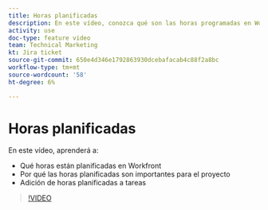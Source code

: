 ```yaml
---
title: Horas planificadas
description: En este vídeo, conozca qué son las horas programadas en Workfront, por qué las horas programadas son importantes para su proyecto y cómo añadir las horas planificadas a las tareas
activity: use
doc-type: feature video
team: Technical Marketing
kt: Jira ticket
source-git-commit: 650e4d346e1792863930dcebafacab4c88f2a8bc
workflow-type: tm+mt
source-wordcount: '58'
ht-degree: 6%

---
```


# Horas planificadas

En este vídeo, aprenderá a:

* Qué horas están planificadas en Workfront
* Por qué las horas planificadas son importantes para el proyecto
* Adición de horas planificadas a tareas

>[!VIDEO](https://video.tv.adobe.com/v/335090/?quality=12&learn=on)